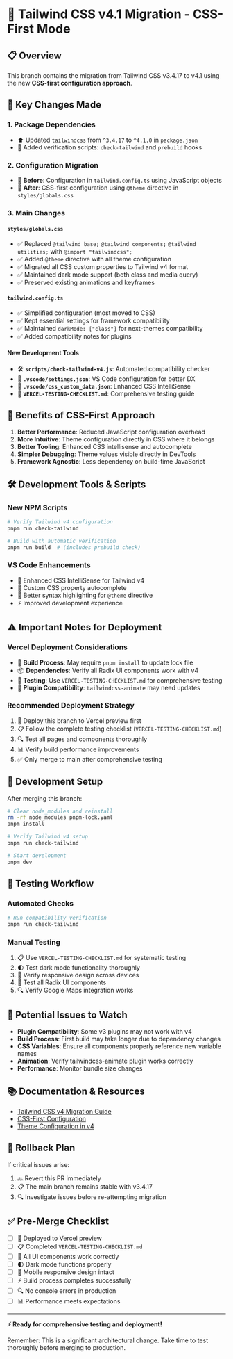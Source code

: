 # 🚀 Tailwind CSS v4.1 Migration - CSS-First Mode

## 📋 Overview
This branch contains the migration from Tailwind CSS v3.4.17 to v4.1 using the new **CSS-first configuration approach**.

## 🔄 Key Changes Made

### 1. **Package Dependencies**
- ⬆️ Updated `tailwindcss` from `^3.4.17` to `^4.1.0` in `package.json`
- 📜 Added verification scripts: `check-tailwind` and `prebuild` hooks

### 2. **Configuration Migration**
- 📝 **Before**: Configuration in `tailwind.config.ts` using JavaScript objects
- 📝 **After**: CSS-first configuration using `@theme` directive in `styles/globals.css`

### 3. **Main Changes**

#### `styles/globals.css`
- ✅ Replaced `@tailwind base;` `@tailwind components;` `@tailwind utilities;` with `@import "tailwindcss";`
- ✅ Added `@theme` directive with all theme configuration
- ✅ Migrated all CSS custom properties to Tailwind v4 format
- ✅ Maintained dark mode support (both class and media query)
- ✅ Preserved existing animations and keyframes

#### `tailwind.config.ts`
- ✅ Simplified configuration (most moved to CSS)
- ✅ Kept essential settings for framework compatibility
- ✅ Maintained `darkMode: ["class"]` for next-themes compatibility
- ✅ Added compatibility notes for plugins

#### New Development Tools
- 🛠️ **`scripts/check-tailwind-v4.js`**: Automated compatibility checker
- 🎨 **`.vscode/settings.json`**: VS Code configuration for better DX
- 📝 **`.vscode/css_custom_data.json`**: Enhanced CSS IntelliSense
- 🧪 **`VERCEL-TESTING-CHECKLIST.md`**: Comprehensive testing guide

## 🎯 Benefits of CSS-First Approach

1. **Better Performance**: Reduced JavaScript configuration overhead
2. **More Intuitive**: Theme configuration directly in CSS where it belongs
3. **Better Tooling**: Enhanced CSS intellisense and autocomplete
4. **Simpler Debugging**: Theme values visible directly in DevTools
5. **Framework Agnostic**: Less dependency on build-time JavaScript

## 🛠️ Development Tools & Scripts

### New NPM Scripts
```bash
# Verify Tailwind v4 configuration
pnpm run check-tailwind

# Build with automatic verification
pnpm run build  # (includes prebuild check)
```

### VS Code Enhancements
- 🎨 Enhanced CSS IntelliSense for Tailwind v4
- 🔧 Custom CSS property autocomplete
- 📝 Better syntax highlighting for `@theme` directive
- ⚡ Improved development experience

## ⚠️ Important Notes for Deployment

### Vercel Deployment Considerations
- 🔄 **Build Process**: May require `pnpm install` to update lock file
- 📦 **Dependencies**: Verify all Radix UI components work with v4
- 🧪 **Testing**: Use `VERCEL-TESTING-CHECKLIST.md` for comprehensive testing
- 🔌 **Plugin Compatibility**: `tailwindcss-animate` may need updates

### Recommended Deployment Strategy
1. 🧪 Deploy this branch to Vercel preview first
2. 📋 Follow the complete testing checklist (`VERCEL-TESTING-CHECKLIST.md`)
3. 🔍 Test all pages and components thoroughly
4. 📊 Verify build performance improvements
5. ✅ Only merge to main after comprehensive testing

## 🔧 Development Setup
After merging this branch:
```bash
# Clear node_modules and reinstall
rm -rf node_modules pnpm-lock.yaml
pnpm install

# Verify Tailwind v4 setup
pnpm run check-tailwind

# Start development
pnpm dev
```

## 🧪 Testing Workflow

### Automated Checks
```bash
# Run compatibility verification
pnpm run check-tailwind
```

### Manual Testing
1. 📋 Use `VERCEL-TESTING-CHECKLIST.md` for systematic testing
2. 🌓 Test dark mode functionality thoroughly
3. 📱 Verify responsive design across devices  
4. 🧩 Test all Radix UI components
5. 🔍 Verify Google Maps integration works

## 🐛 Potential Issues to Watch
- **Plugin Compatibility**: Some v3 plugins may not work with v4
- **Build Process**: First build may take longer due to dependency changes
- **CSS Variables**: Ensure all components properly reference new variable names
- **Animation**: Verify tailwindcss-animate plugin works correctly
- **Performance**: Monitor bundle size changes

## 📚 Documentation & Resources
- [Tailwind CSS v4 Migration Guide](https://tailwindcss.com/docs/v4-beta)
- [CSS-First Configuration](https://tailwindcss.com/docs/v4-beta#css-first-configuration)
- [Theme Configuration in v4](https://tailwindcss.com/docs/v4-beta#theme-configuration)

## 🔄 Rollback Plan
If critical issues arise:
1. 🔙 Revert this PR immediately
2. 📋 The main branch remains stable with v3.4.17
3. 🔍 Investigate issues before re-attempting migration

## ✅ Pre-Merge Checklist
- [ ] 🧪 Deployed to Vercel preview
- [ ] 📋 Completed `VERCEL-TESTING-CHECKLIST.md`
- [ ] 🎨 All UI components work correctly
- [ ] 🌓 Dark mode functions properly
- [ ] 📱 Mobile responsive design intact
- [ ] ⚡ Build process completes successfully
- [ ] 🔍 No console errors in production
- [ ] 📊 Performance meets expectations

---
**⚡ Ready for comprehensive testing and deployment!**

Remember: This is a significant architectural change. Take time to test thoroughly before merging to production.
